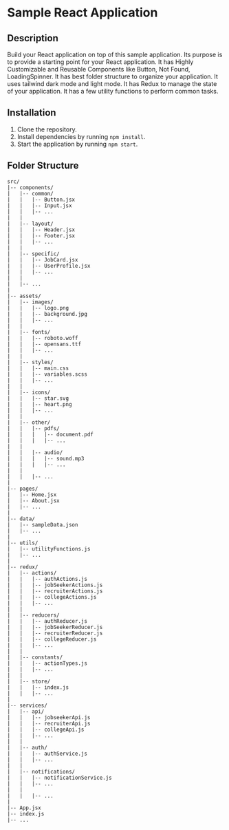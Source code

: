 # Sample React Application


## Description
Build your React application on top of this sample application.
Its purpose is to provide a starting point for your React application.
It has Highly Customizable and Reusable Components like Button, Not Found, LoadingSpinner.
It has best folder structure to organize your application.
It uses tailwind dark mode and light mode.
It has Redux to manage the state of your application.
It has a few utility functions to perform common tasks.

## Installation
1. Clone the repository.
2. Install dependencies by running `npm install`.
3. Start the application by running `npm start`.

## Folder Structure
```
src/
|-- components/
|   |-- common/
|   |   |-- Button.jsx
|   |   |-- Input.jsx
|   |   |-- ...
|   |
|   |-- layout/
|   |   |-- Header.jsx
|   |   |-- Footer.jsx
|   |   |-- ...
|   |
|   |-- specific/
|   |   |-- JobCard.jsx
|   |   |-- UserProfile.jsx
|   |   |-- ...
|   |
|   |-- ...
|
|-- assets/
|   |-- images/
|   |   |-- logo.png
|   |   |-- background.jpg
|   |   |-- ...
|   |
|   |-- fonts/
|   |   |-- roboto.woff
|   |   |-- opensans.ttf
|   |   |-- ...
|   |
|   |-- styles/
|   |   |-- main.css
|   |   |-- variables.scss
|   |   |-- ...
|   |
|   |-- icons/
|   |   |-- star.svg
|   |   |-- heart.png
|   |   |-- ...
|   |
|   |-- other/
|   |   |-- pdfs/
|   |   |   |-- document.pdf
|   |   |   |-- ...
|   |
|   |   |-- audio/
|   |   |   |-- sound.mp3
|   |   |   |-- ...
|   |
|   |   |-- ...
|
|-- pages/
|   |-- Home.jsx
|   |-- About.jsx
|   |-- ...
|
|-- data/
|   |-- sampleData.json
|   |-- ...
|
|-- utils/
|   |-- utilityFunctions.js
|   |-- ...
|
|-- redux/
|   |-- actions/
|   |   |-- authActions.js
|   |   |-- jobSeekerActions.js
|   |   |-- recruiterActions.js
|   |   |-- collegeActions.js
|   |   |-- ...
|   |
|   |-- reducers/
|   |   |-- authReducer.js
|   |   |-- jobSeekerReducer.js
|   |   |-- recruiterReducer.js
|   |   |-- collegeReducer.js
|   |   |-- ...
|   |
|   |-- constants/
|   |   |-- actionTypes.js
|   |   |-- ...
|   |
|   |-- store/
|   |   |-- index.js
|   |   |-- ...
|
|-- services/
|   |-- api/
|   |   |-- jobseekerApi.js
|   |   |-- recruiterApi.js
|   |   |-- collegeApi.js
|   |   |-- ...
|   |
|   |-- auth/
|   |   |-- authService.js
|   |   |-- ...
|   |
|   |-- notifications/
|   |   |-- notificationService.js
|   |   |-- ...
|   |
|   |   |-- ...
|
|-- App.jsx
|-- index.js
|-- ...

```